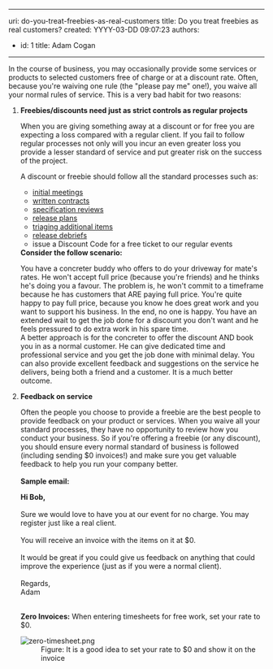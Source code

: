 

---
uri: do-you-treat-freebies-as-real-customers
title: Do you treat freebies as real customers?
created: YYYY-03-DD 09:07:23
authors:
  - id: 1
    title: Adam Cogan
---




<span class='intro'> ​In the course of business, you may&#160;occasionally&#160;provide some services or products to selected customers free of charge or at a discount rate. Often, because you're waiving one rule (the &quot;please pay me&quot; one!), you waive all your normal rules of service. This is a very bad habit for two reasons&#58; <br> </span>

<ol><li>
      <strong>Freebies/discounts need just as strict controls as regular projects</strong> 
      <p>When you are giving something away at a discount or for free you are expecting a loss compared with a regular client. If you fail to follow regular processes not only will you incur an even greater loss you provide a lesser standard of service and put greater risk on the success of the project.</p><p>A discount or freebie should follow all the standard processes such as&#58;</p><ul><li>
            <a href="/_layouts/15/FIXUPREDIRECT.ASPX?WebId=3dfc0e07-e23a-4cbb-aac2-e778b71166a2&amp;TermSetId=07da3ddf-0924-4cd2-a6d4-a4809ae20160&amp;TermId=459927ab-429c-4882-8822-ccfda6be4be6">initial meetings</a> </li><li>
            <a href="/_layouts/15/FIXUPREDIRECT.ASPX?WebId=3dfc0e07-e23a-4cbb-aac2-e778b71166a2&amp;TermSetId=07da3ddf-0924-4cd2-a6d4-a4809ae20160&amp;TermId=10bfbcf7-bded-4884-9805-bf43d553535c">written contracts</a> </li><li>
            <a href="/_layouts/15/FIXUPREDIRECT.ASPX?WebId=3dfc0e07-e23a-4cbb-aac2-e778b71166a2&amp;TermSetId=07da3ddf-0924-4cd2-a6d4-a4809ae20160&amp;TermId=70e9f0e5-38ea-4616-bb21-6ba5167beb6b">specification reviews</a> </li><li>
            <a href="/spec-do-you-know-what-extra-work-is-included-within-a-sprint">release plans</a> </li><li>
            <a href="/_layouts/15/FIXUPREDIRECT.ASPX?WebId=3dfc0e07-e23a-4cbb-aac2-e778b71166a2&amp;TermSetId=07da3ddf-0924-4cd2-a6d4-a4809ae20160&amp;TermId=6519ef47-8d72-4eab-a63d-7a84befffeef">triaging additional items</a> </li><li>
            <a href="/Pages/ReleaseDebrief.aspx">release debriefs</a> </li><li>issue a Discount&#160;Code for a&#160;free ticket to our regular events<br></li></ul> 
      <strong>Consider the follow scenario&#58;</strong> 
      <p class="ssw15-rteElement-GreyBox">You have a concreter buddy who offers to do your driveway for mate's rates. He won't accept full price (because you're friends) and he thinks he's doing you a favour. The problem is, he won't commit to a timeframe because he has customers that ARE paying full price. You're quite happy to pay full price, because you know he does great work and you want to support his business. In the end, no one is happy. You have an extended wait to get the job done for a discount you don't want and he feels pressured to do extra work in his spare time. 
<br>
A better approach is for the concreter to offer the discount AND book you in as a normal customer. He can give dedicated time and professional service and you get the job done with minimal delay. You can also provide excellent feedback and suggestions ​​​on the service he delivers, being both a friend and a customer. It is a much better outcome. 
      </p></li><li>
      <strong>Feedback on service</strong>
      <p>Often the people you choose to provide a freebie are the best people to provide feedback on your product or services. When you waive all your standard processes, they have no opportunity to review how you conduct your business. So if you're&#160;offering a freebie (or any discount), you should&#160;ensure every normal standard of business is followed (including sending $0 invoices!) and&#160;make sure&#160;you get valuable feedback to help you run your company better.<br><br><strong>Sample email&#58;&#160;</strong><br></p><p class="ssw15-rteElement-GreyBox"> 
         <b>Hi Bob,​&#160;</b><br>​​<br>Sure we would love to have you at our event for no charge. You may register just like a real client. 
         <br>
         <br>You will receive an invoice with the items on it at $0.&#160;<br><br>It would be great if you could give us feedback on anything that could improve the experience (just as if you were a normal client).<br><br>Regards,<br>Adam<br></p><p>
         <strong><br>Zero Invoices&#58;</strong> When entering timesheets for free work, set your rate to $0. 
         <br></p><dl class="goodImage"><dt> 
            <img src="/SiteAssets/do-you-treat-freebies-as-real-customers/zero-timesheet.png" alt="zero-timesheet.png" /> 
         </dt><dd>Figure&#58; It is a good idea to set your rate to $0 and show it on the invoice<br></dd></dl></li></ol>


